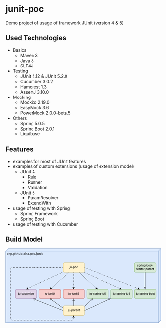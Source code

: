 # junit-poc
Demo project of usage of framework JUnit (version 4 & 5)

## Used Technologies
* Basics
  * Maven 3
  * Java 8
  * SLF4J
* Testing
  * JUnit 4.12 & JUnit 5.2.0
  * Cucumber 3.0.2
  * Hamcrest 1.3
  * AssertJ 3.10.0
* Mocking
  * Mockito 2.19.0
  * EasyMock 3.6
  * PowerMock 2.0.0-beta.5
* Others
  * Spring 5.0.5
  * Spring Boot 2.0.1
  * Liquibase

## Features
* examples for most of JUnit features
* examples of custom extensions (usage of extension model)
  * JUnit 4
    * Rule
    * Runner
    * Validation
  * JUnit 5
    * ParamResolver
    * ExtendWith
* usage of testing with Spring
  * Spring Framework
  * Spring Boot
* usage of testing with Cucumber

## Build Model
![Build model](build-model.png?raw=true "Build model")

